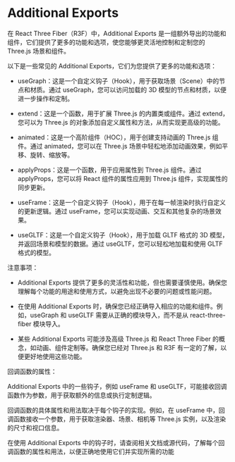 # Additional Exports

在 React Three Fiber（R3F）中，Additional Exports 是一组额外导出的功能和组件，它们提供了更多的功能和选项，使您能够更灵活地控制和定制您的 Three.js 场景和组件。

以下是一些常见的 Additional Exports，它们为您提供了更多的功能和选项：

- useGraph：这是一个自定义钩子（Hook），用于获取场景（Scene）中的节点和材质。通过 useGraph，您可以访问加载的 3D 模型的节点和材质，以便进一步操作和定制。

- extend：这是一个函数，用于扩展 Three.js 的内置类或组件。通过 extend，您可以为 Three.js 的对象添加自定义属性和方法，从而实现更高级的功能。

- animated：这是一个高阶组件（HOC），用于创建支持动画的 Three.js 组件。通过 animated，您可以在 Three.js 场景中轻松地添加动画效果，例如平移、旋转、缩放等。

- applyProps：这是一个函数，用于应用属性到 Three.js 组件。通过 applyProps，您可以将 React 组件的属性应用到 Three.js 组件，实现属性的同步更新。

- useFrame：这是一个自定义钩子（Hook），用于在每一帧渲染时执行自定义的更新逻辑。通过 useFrame，您可以实现动画、交互和其他复杂的场景效果。

- useGLTF：这是一个自定义钩子（Hook），用于加载 GLTF 格式的 3D 模型，并返回场景和模型的数据。通过 useGLTF，您可以轻松地加载和使用 GLTF 格式的模型。

注意事项：

- Additional Exports 提供了更多的灵活性和功能，但也需要谨慎使用。确保您理解每个功能的用途和使用方式，以避免出现不必要的问题或性能问题。

- 在使用 Additional Exports 时，确保您已经正确导入相应的功能和组件。例如，useGraph 和 useGLTF 需要从正确的模块导入，而不是从 react-three-fiber 模块导入。

- 某些 Additional Exports 可能涉及高级 Three.js 和 React Three Fiber 的概念，如动画、组件定制等。确保您已经对 Three.js 和 R3F 有一定的了解，以便更好地使用这些功能。

回调函数的属性：

Additional Exports 中的一些钩子，例如 useFrame 和 useGLTF，可能接收回调函数作为参数，用于获取额外的信息或执行定制逻辑。

回调函数的具体属性和用法取决于每个钩子的实现。例如，在 useFrame 中，回调函数接收一个参数，用于获取渲染器、场景、相机等 Three.js 实例，以及渲染的尺寸和视口信息。

在使用 Additional Exports 中的钩子时，请查阅相关文档或源代码，了解每个回调函数的属性和用法，以便正确地使用它们并实现所需的功能
